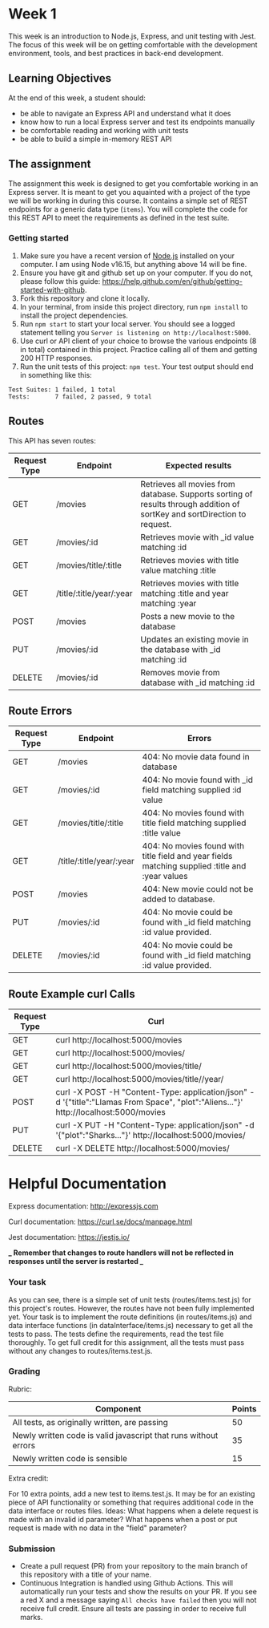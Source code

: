 # Week 1

This week is an introduction to Node.js, Express, and unit testing with Jest. The focus of this week will be on getting comfortable with the development environment, tools, and best practices in back-end development.

## Learning Objectives

At the end of this week, a student should:

- be able to navigate an Express API and understand what it does
- know how to run a local Express server and test its endpoints manually
- be comfortable reading and working with unit tests
- be able to build a simple in-memory REST API

## The assignment

The assignment this week is designed to get you comfortable working in an Express server. It is meant to get you aquainted with a project of the type we will be working in during this course. It contains a simple set of REST endpoints for a generic data type (`items`). You will complete the code for this REST API to meet the requirements as defined in the test suite.

### Getting started

1. Make sure you have a recent version of [Node.js](https://nodejs.org/en/download/) installed on your computer. I am using Node v16.15, but anything above 14 will be fine.
2. Ensure you have git and github set up on your computer. If you do not, please follow this guide: https://help.github.com/en/github/getting-started-with-github.
3. Fork this repository and clone it locally.
4. In your terminal, from inside this project directory, run `npm install` to install the project dependencies.
5. Run `npm start` to start your local server. You should see a logged statement telling you `Server is listening on http://localhost:5000`.
6. Use curl or API client of your choice to browse the various endpoints (8 in total) contained in this project. Practice calling all of them and getting 200 HTTP responses.
7. Run the unit tests of this project: `npm test`. Your test output should end in something like this:

```
Test Suites: 1 failed, 1 total
Tests:       7 failed, 2 passed, 9 total
```

## Routes

This API has seven routes:

| Request Type | Endpoint                 | Expected results                                                                                                          |
| ------------ | ------------------------ | ------------------------------------------------------------------------------------------------------------------------- |
| GET          | /movies                  | Retrieves all movies from database. Supports sorting of results through addition of sortKey and sortDirection to request. |
| GET          | /movies/:id              | Retrieves movie with \_id value matching :id                                                                              |
| GET          | /movies/title/:title     | Retrieves movies with title value matching :title                                                                         |
| GET          | /title/:title/year/:year | Retrieves movies with title matching :title and year matching :year                                                       |
| POST         | /movies                  | Posts a new movie to the database                                                                                         |
| PUT          | /movies/:id              | Updates an existing movie in the database with \_id matching :id                                                          |
| DELETE       | /movies/:id              | Removes movie from database with \_id matching :id                                                                        |

## Route Errors

| Request Type | Endpoint                 | Errors                                                                                          |
| ------------ | ------------------------ | ----------------------------------------------------------------------------------------------- |
| GET          | /movies                  | 404: No movie data found in database                                                            |
| GET          | /movies/:id              | 404: No movie found with \_id field matching supplied :id value                                 |
| GET          | /movies/title/:title     | 404: No movies found with title field matching supplied :title value                            |
| GET          | /title/:title/year/:year | 404: No movies found with title field and year fields matching supplied :title and :year values |
| POST         | /movies                  | 404: New movie could not be added to database.                                                  |
| PUT          | /movies/:id              | 404: No movie could be found with \_id field matching :id value provided.                       |
| DELETE       | /movies/:id              | 404: No movie could be found with \_id field matching :id value provided.                       |

## Route Example curl Calls

| Request Type | Curl                                                                                                                                 |
| ------------ | ------------------------------------------------------------------------------------------------------------------------------------ |
| GET          | curl http://localhost:5000/movies                                                                                                    |
| GET          | curl http://localhost:5000/movies/<movieId>                                                                                          |
| GET          | curl http://localhost:5000/movies/title/<movieTitle>                                                                                 |
| GET          | curl http://localhost:5000/movies/title/<movieTitle>/year/<movieYear>                                                                |
| POST         | curl -X POST -H "Content-Type: application/json" -d '{"title":"Llamas From Space", "plot":"Aliens..."}' http://localhost:5000/movies |
| PUT          | curl -X PUT -H "Content-Type: application/json" -d '{"plot":"Sharks..."}' http://localhost:5000/movies/<movieId>                     |
| DELETE       | curl -X DELETE http://localhost:5000/movies/<movieId>                                                                                |

# Helpful Documentation

Express documentation: http://expressjs.com

Curl documentation: https://curl.se/docs/manpage.html

Jest documentation: https://jestjs.io/

**_ Remember that changes to route handlers will not be reflected in responses until the server is restarted _**

### Your task

As you can see, there is a simple set of unit tests (routes/items.test.js) for this project's routes. However, the routes have not been fully implemented yet. Your task is to implement the route definitions (in routes/items.js) and data interface functions (in dataInterface/items.js) necessary to get all the tests to pass. The tests define the requirements, read the test file thoroughly. To get full credit for this assignment, all the tests must pass without any changes to routes/items.test.js.

### Grading

Rubric:

| Component                                                       | Points |
| --------------------------------------------------------------- | ------ |
| All tests, as originally written, are passing                   | 50     |
| Newly written code is valid javascript that runs without errors | 35     |
| Newly written code is sensible                                  | 15     |

Extra credit:

For 10 extra points, add a new test to items.test.js. It may be for an existing piece of API functionality or something that requires additional code in the data interface or routes files. Ideas: What happens when a delete request is made with an invalid id parameter? What happens when a post or put request is made with no data in the "field" parameter?

### Submission

- Create a pull request (PR) from your repository to the main branch of this repository with a title of your name.
- Continuous Integration is handled using Github Actions. This will automatically run your tests and show the results on your PR. If you see a red X and a message saying `All checks have failed` then you will not receive full credit. Ensure all tests are passing in order to receive full marks.
